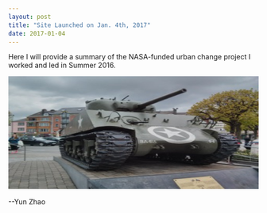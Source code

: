 ```yaml
---
layout: post
title: "Site Launched on Jan. 4th, 2017"
date: 2017-01-04
---
```


Here I will provide a summary of the NASA-funded urban change project I worked and led in Summer 2016.

<img src=Tank.jpg alt=“Bastogne” style="width:860px;height:228px;">

--Yun Zhao
